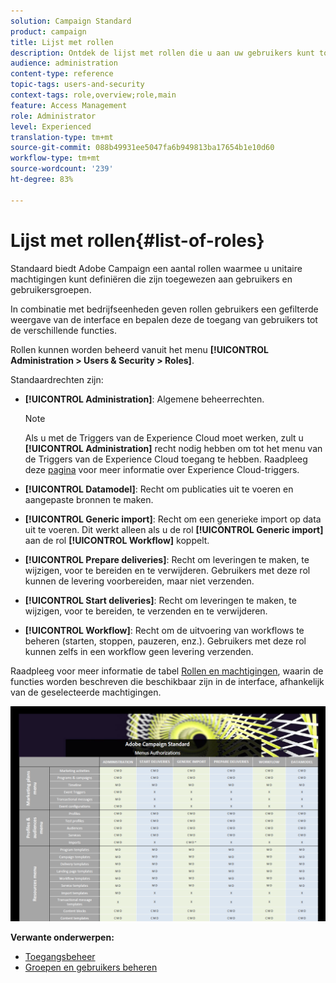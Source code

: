 ```yaml
---
solution: Campaign Standard
product: campaign
title: Lijst met rollen
description: Ontdek de lijst met rollen die u aan uw gebruikers kunt toewijzen.
audience: administration
content-type: reference
topic-tags: users-and-security
context-tags: role,overview;role,main
feature: Access Management
role: Administrator
level: Experienced
translation-type: tm+mt
source-git-commit: 088b49931ee5047fa6b949813ba17654b1e10d60
workflow-type: tm+mt
source-wordcount: '239'
ht-degree: 83%

---
```



# Lijst met rollen{#list-of-roles}

Standaard biedt Adobe Campaign een aantal rollen waarmee u unitaire machtigingen kunt definiëren die zijn toegewezen aan gebruikers en gebruikersgroepen.

In combinatie met bedrijfseenheden geven rollen gebruikers een gefilterde weergave van de interface en bepalen deze de toegang van gebruikers tot de verschillende functies.

Rollen kunnen worden beheerd vanuit het menu **[!UICONTROL Administration > Users & Security > Roles]**.

Standaardrechten zijn:

* **[!UICONTROL Administration]**: Algemene beheerrechten.

   >[!NOTE]
   >
   >Als u met de Triggers van de Experience Cloud moet werken, zult u **[!UICONTROL Administration]** recht nodig hebben om tot het menu van de Triggers van de Experience Cloud toegang te hebben. Raadpleeg deze [pagina](../../integrating/using/about-adobe-experience-cloud-triggers.md) voor meer informatie over Experience Cloud-triggers.

* **[!UICONTROL Datamodel]**: Recht om publicaties uit te voeren en aangepaste bronnen te maken.
* **[!UICONTROL Generic import]**: Recht om een generieke import op data uit te voeren. Dit werkt alleen als u de rol **[!UICONTROL Generic import]** aan de rol **[!UICONTROL Workflow]** koppelt.
* **[!UICONTROL Prepare deliveries]**: Recht om leveringen te maken, te wijzigen, voor te bereiden en te verwijderen. Gebruikers met deze rol kunnen de levering voorbereiden, maar niet verzenden.
* **[!UICONTROL Start deliveries]**: Recht om leveringen te maken, te wijzigen, voor te bereiden, te verzenden en te verwijderen.
* **[!UICONTROL Workflow]**: Recht om de uitvoering van workflows te beheren (starten, stoppen, pauzeren, enz.). Gebruikers met deze rol kunnen zelfs in een workflow geen levering verzenden.

Raadpleeg voor meer informatie de tabel [Rollen en machtigingen](/help/administration/using/assets/acs_rights.pdf), waarin de functies worden beschreven die beschikbaar zijn in de interface, afhankelijk van de geselecteerde machtigingen.

[![image](assets/user_management_3.png)](https://experienceleague.adobe.com/docs/campaign-standard/assets/acs_rights.pdf?lang=en)

**Verwante onderwerpen:**

* [Toegangsbeheer](../../administration/using/about-access-management.md)
* [Groepen en gebruikers beheren](../../administration/using/managing-groups-and-users.md)
